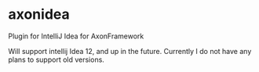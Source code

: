 axonidea
========

Plugin for IntelliJ Idea for AxonFramework

Will support intellij Idea 12, and up in the future.
Currently I do not have any plans to support old versions.


